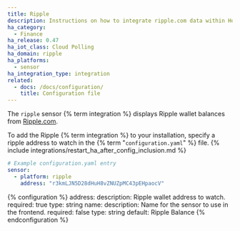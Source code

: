 ```yaml
---
title: Ripple
description: Instructions on how to integrate ripple.com data within Home Assistant.
ha_category:
  - Finance
ha_release: 0.47
ha_iot_class: Cloud Polling
ha_domain: ripple
ha_platforms:
  - sensor
ha_integration_type: integration
related:
  - docs: /docs/configuration/
    title: Configuration file
---
```


The `ripple` sensor {% term integration %} displays Ripple wallet balances from [Ripple.com](https://ripple.com).

To add the Ripple {% term integration %} to your installation, specify a ripple address to watch in the {% term "`configuration.yaml`" %} file.
{% include integrations/restart_ha_after_config_inclusion.md %}

```yaml
# Example configuration.yaml entry
sensor:
  - platform: ripple
    address: "r3kmLJN5D28dHuH8vZNUZpMC43pEHpaocV"
```

{% configuration %}
address:
  description: Ripple wallet address to watch.
  required: true
  type: string
name:
  description: Name for the sensor to use in the frontend.
  required: false
  type: string
  default: Ripple Balance
{% endconfiguration %}
